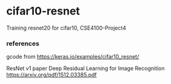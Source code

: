 # cifar10-resnet
Training resnet20 for cifar10, CSE4100-Project4


### references
gcode from
https://keras.io/examples/cifar10_resnet/

ResNet v1 paper 
Deep Residual Learning for Image Recognition
https://arxiv.org/pdf/1512.03385.pdf
